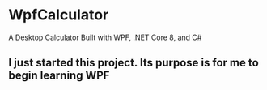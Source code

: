 # WpfCalculator
A Desktop Calculator Built with WPF, .NET Core 8, and C#

## I just started this project. Its purpose is for me to begin learning WPF